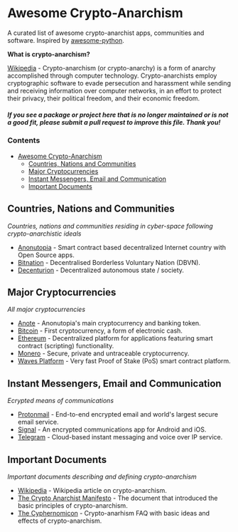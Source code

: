 # Awesome Crypto-Anarchism

A curated list of awesome crypto-anarchist apps, communities and software.  Inspired by [awesome-python](https://github.com/vinta/awesome-python).
 
**What is crypto-anarchism?**
 
[Wikipedia](https://en.wikipedia.org/wiki/Crypto-anarchism) - Crypto-anarchism (or crypto-anarchy) is a form of anarchy accomplished through computer technology. Crypto-anarchists employ cryptographic software to evade persecution and harassment while sending and receiving information over computer networks, in an effort to protect their privacy, their political freedom, and their economic freedom.

#### *If you see a package or project here that is no longer maintained or is not a good fit, please submit a pull request to improve this file. Thank you!*

### Contents

- [Awesome Crypto-Anarchism](#awesome-crypto-anarchism)
    - [Countries, Nations and Communities](#countries-nations-and-communities)
    - [Major Cryptocurrencies](#major-cryptocurrencies)
    - [Instant Messengers, Email and Communication](#instant-messengers-email-and-communication)
    - [Important Documents](#important-documents)
    
## Countries, Nations and Communities

*Countries, nations and communities residing in cyber-space following crypto-anarchistic ideals*

* [Anonutopia](https://www.anonutopia.com) - Smart contract based decentralized Internet country with Open Source apps.
* [Bitnation](https://tse.bitnation.co/) - Decentralised Borderless Voluntary Nation (DBVN).
* [Decenturion](https://decenturion.com/) - Decentralized autonomous state / society.

## Major Cryptocurrencies

*All major cryptocurrencies*

* [Anote](https://www.anonutopia.com/anote/) - Anonutopia's main cryptocurrency and banking token.
* [Bitcoin](https://bitcoin.org/) - First cryptocurrency, a form of electronic cash.
* [Ethereum](https://www.ethereum.org/) - Decentralized platform for applications featuring smart contract (scripting) functionality.
* [Monero](https://www.getmonero.org/) - Secure, private and untraceable cryptocurrency.
* [Waves Platform](https://wavesplatform.com/) - Very fast Proof of Stake (PoS) smart contract platform.

## Instant Messengers, Email and Communication

*Ecrypted means of communications*

* [Protonmail](https://protonmail.com/) - End-to-end encrypted email and world's largest secure email service.
* [Signal](https://signal.org/) - An encrypted communications app for Android and iOS.
* [Telegram](https://telegram.org/) - Cloud-based instant messaging and voice over IP service.

## Important Documents

*Important documents describing and defining crypto-anarchism*

* [Wikipedia](https://en.wikipedia.org/wiki/Crypto-anarchism) - Wikipedia article on crypto-anarchism.
* [The Crypto Anarchist Manifesto](https://www.activism.net/cypherpunk/crypto-anarchy.html) - The document that introduced the basic principles of crypto-anarchism.
* [The Cyphernomicon](https://nakamotoinstitute.org/static/docs/cyphernomicon.txt) - Crypto-anarhism FAQ with basic ideas and effects of crypto-anarchism.
